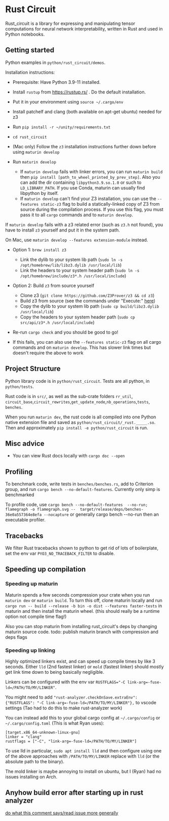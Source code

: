 # Rust Circuit

Rust_circuit is a library for expressing and manipulating tensor computations for neural network interpretability, written in Rust and used in Python notebooks.

## Getting started

Python examples in `python/rust_circuit/demos`.

Installation instructions:

- Prerequisite: Have Python 3.9-11 installed.
- Install `rustup` from <https://rustup.rs/> . Do the default installation.
- Put it in your environment using `source ~/.cargo/env`
- Install patchelf and clang (both available on apt-get ubuntu) needed for z3
- Run  `pip install -r ~/unity/requirements.txt`

- `cd rust_circuit`
- (Mac only) Follow the `z3` installation instructions further down before using `maturin develop`
- Run `maturin develop`
  - If `maturin develop` fails with linker errors, you can run `maturin build` then `pip install [path_to_wheel_printed_by_prev_step]`. Also you can add the dir containing `libpython3.9.so.1.0` or such to `LD_LIBRARY_PATH`. If you use Conda, maturin can usually find libpython by itself.
  - If `maturin develop` can't find your Z3 installation, you can use the `--features static-z3` flag to build a statically-linked copy of Z3 from source during the compilation process. If you use this flag, you must pass it to all `cargo` commands and to `maturin develop`.

If `maturin develop` fails with a z3 related error (such as `z3.h` not found), you have to install `z3` yourself and put it in the system path.

On Mac, use `maturin develop --features extension-module` instead.

- Option 1: `brew install z3`
  - Link the dylib to your system lib path (`sudo ln -s /opt/homebrew/lib/libz3.dylib /usr/local/lib`)
  - Link the headers to your system header path (`sudo ln -s /opt/homebrew/include/z3*.h /usr/local/include`)

- Option 2: Build `z3` from source yourself
  - Clone z3 (`git clone https://github.com/Z3Prover/z3 && cd z3`)
  - Build z3 from source (see the commands under "Execute:" [here](https://github.com/Z3Prover/z3#building-z3-using-make-and-gccclang))
  - Copy the dylib to your system lib path (`sudo cp build/libz3.dylib /usr/local/lib`)
  - Copy the headers to your system header path (`sudo cp src/api/z3*.h /usr/local/include`)

- Re-run `cargo check` and you should be good to go!
- If this fails, you can also use the `--features static-z3` flag on all cargo commands and on `maturin develop`. This has slower link times but doesn't require the above to work

## Project Structure

Python library code is in `python/rust_circuit`. Tests are all python, in `python/tests`.

Rust code is in `src/`, as well as the sub-crate folders `rr_util`, `circuit_base`,`circuit_rewrites`,`get_update_node`,`nb_operations`,`tests`, `benches`.

When you run `maturin dev`, the rust code is all compiled into one Python native extension file and saved as `python/rust_circuit/_rust._____.so`. Then and approximately `pip install -e python/rust_circuit` is run.

## Misc advice

- You can view Rust docs locally with `cargo doc --open`

## Profiling

To benchmark code, write tests in `benches/benches.rs`, add to Criterion group, and run `cargo bench --no-default-features`.
Currently only simp is benchmarked

To profile code, use
`cargo bench --no-default-features  --no-run; flamegraph -o flamegraph.svg --  target/release/deps/benches-36e0a557364e8efa --nocapture`
or generally cargo bench --no-run then an executable profiler.

## Tracebacks

We filter Rust tracebacks shown to python to get rid of lots of boilerplate, set the env var `PYO3_NO_TRACEBACK_FILTER` to disable.

## Speeding up compilation

### Speeding up maturin

Maturin spends a few seconds compression your crate when you run `maturin dev` or `maturin build`. To turn this off, clone maturin locally and run `cargo run -- build --release -b bin -o dist --features faster-tests` in maturin and then install the maturin wheel. (this should really be a runtime option not compile time flag!)

Also you can stop maturin from installing rust_circuit's deps by changing maturin source code. todo: publish maturin branch with compression and deps flags

### Speeding up linking

Highly optimized linkers exist, and can speed up compile times by like 3 seconds. Either `lld` (2nd fastest linker) or `mold` (fastest linker) should mostly get link time down to being basically negligible.

Linkers can be configured with the env var `RUSTFLAGS="-C link-arg=-fuse-ld=/PATH/TO/MY/LINKER"`.

You might need to add `"rust-analyzer.checkOnSave.extraEnv": {"RUSTFLAGS": "-C link-arg=-fuse-ld=/PATH/TO/MY/LINKER"},` to vscode settings (Tao had to do this to make rust-analyzer work)

You can instead add this to your global cargo config at `~/.cargo/config` or `~/.cargo/config.toml` (This is what Ryan uses):

```
[target.x86_64-unknown-linux-gnu]
linker = "clang"
rustflags = ["-C", "link-arg=-fuse-ld=/PATH/TO/MY/LINKER"]
```

To use lld in particular,  `sudo apt install lld` and then configure using one
of the above approaches with `/PATH/TO/MY/LINKER` replace with `lld` (or the absolute path
to the binary).

The mold linker is maybe annoying to install on ubuntu, but I (Ryan) had no issues installing on Arch.

## Anyhow build error after starting up in rust analyzer

[do what this comment says/read issue more generally](https://github.com/dtolnay/anyhow/issues/250#issuecomment-1209629746)
